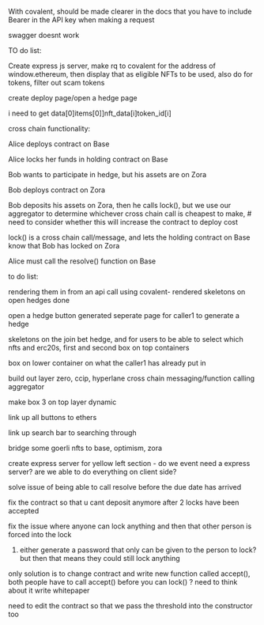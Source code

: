 With covalent, should be made clearer in the docs that you have to include Bearer in the API key when making a request

swagger doesnt work

TO do list:

Create express js server, make rq to covalent for the address of window.ethereum, then display that as eligible NFTs to be used, also do for tokens, filter out scam tokens

create deploy page/open a hedge page

i need to get data[0]items[0]]nft_data[i]token_id[i]

cross chain functionality:

Alice deploys contract on Base

Alice locks her funds in holding contract on Base

Bob wants to participate in hedge, but his assets are on Zora

Bob deploys contract on Zora

Bob deposits his assets on Zora, then he calls lock(), but we use our aggregator to determine whichever cross chain call is cheapest to make, # need to consider whether this will increase the contract to deploy cost

lock() is a cross chain call/message, and lets the holding contract on Base know that Bob has locked on Zora

Alice must call the resolve() function on Base

to do list:

rendering them in from an api call using covalent- rendered skeletons on open hedges done

open a hedge button generated seperate page for caller1 to generate a hedge

skeletons on the join bet hedge, and for users to be able to select which nfts and erc20s, first and second box on top containers

box on lower container on what the caller1 has already put in

build out layer zero, ccip, hyperlane cross chain messaging/function calling aggregator

make box 3 on top layer dynamic

link up all buttons to ethers

link up search bar to searching through

bridge some goerli nfts to base, optimism, zora

create express server for yellow left section - do we event need a express server? are we able to do everything on client side?

solve issue of being able to call resolve before the due date has arrived

fix the contract so that u cant deposit anymore after 2 locks have been accepted

fix the issue where anyone can lock anything and then that other person is forced into the lock

1. either generate a password that only can be given to the person to lock? but then that means they could still lock anything

only solution is to change contract and write new function called accept(), both people have to call accept() before you can lock() ? need to think about it
write whitepaper

need to edit the contract so that we pass the threshold into the constructor too
